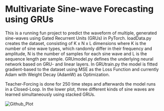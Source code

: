 # Multivariate Sine-wave Forecasting using GRUs
This is a running fun project to predict the waveform of multiple, generated sine-waves using Gated Recurrent Units (GRUs) in PyTorch. loadData.py creates the dataset, consisting of K x N x L dimensions where K is the number of sine wave types, which randomly differ in their frequency and amplitude, N is the number of samples for each sine wave and L is the sequence length per sample. GRUmodel.py defines the underlying neural network based on GRU- and linear layers. In GRUtrain.py the model is fitted gradient-based to the dataset using MSE as the Loss Function and currently Adam with Weight Decay (AdamW) as Optimization.

Teacher-Forcing is done for 250 time steps and afterwards the model runs in a Closed-Loop. In the lower plot, three different kinds of sine waves are learned simultaneously using stacked GRUs.

<img alt="Github_Plot" src="https://user-images.githubusercontent.com/56418155/153687881-cdcb3ef3-7043-4f6c-a73b-8dfc3dfe8d14.png">
